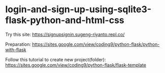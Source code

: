 # login-and-sign-up-using-sqlite3-flask-python-and-html-css



Try this site: https://signupsignin.sugeng-riyanto.repl.co/ 

Preparation: https://sites.google.com/view/coding9/python-flask/python-with-flask

Follow this tutorial to create new project(folder): https://sites.google.com/view/coding9/python-flask/flask-template
